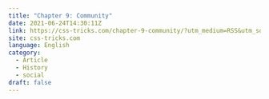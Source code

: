 ```yaml
---
title: "Chapter 9: Community"
date: 2021-06-24T14:30:11Z
link: https://css-tricks.com/chapter-9-community/?utm_medium=RSS&utm_source=news.12bit.vn
site: css-tricks.com
language: English
category:
  - Article
  - History
  - social
draft: false
---
```

